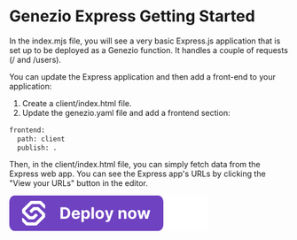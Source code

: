 # Genezio Express Getting Started

In the index.mjs file, you will see a very basic Express.js application that is set up to be deployed as a Genezio function. It handles a couple of requests (/ and /users).

You can update the Express application and then add a front-end to your application:

1. Create a client/index.html file.
2. Update the genezio.yaml file and add a frontend section:

```
frontend:
  path: client
  publish: .
```

Then, in the client/index.html file, you can simply fetch data from the Express web app. You can see the Express app's URLs by clicking the "View your URLs" button in the editor.

[![Deploy to Genezio](https://raw.githubusercontent.com/Genez-io/graphics/main/svg/deploy-button.svg)](https://app.genez.io/start/deploy?repository=https://github.com/Genez-io/express-getting-started)
